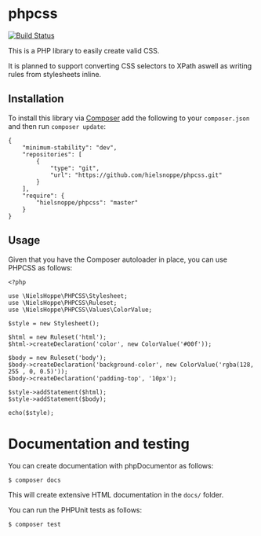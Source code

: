 # phpcss

[![Build Status](https://travis-ci.org/hielsnoppe/phpcss.svg?branch=master)](https://travis-ci.org/hielsnoppe/phpcss)

This is a PHP library to easily create valid CSS.

It is planned to support converting CSS selectors to XPath aswell as writing rules from stylesheets inline.

## Installation

To install this library via [Composer](http://getcomposer.org) add the following to your `composer.json` and then run `composer update`:

```
{
    "minimum-stability": "dev",
    "repositories": [
        {
            "type": "git",
            "url": "https://github.com/hielsnoppe/phpcss.git"
        }
    ],
    "require": {
        "hielsnoppe/phpcss": "master"
    }
}
```

## Usage

Given that you have the Composer autoloader in place, you can use PHPCSS as follows:

```
<?php

use \NielsHoppe\PHPCSS\Stylesheet;
use \NielsHoppe\PHPCSS\Ruleset;
use \NielsHoppe\PHPCSS\Values\ColorValue;

$style = new Stylesheet();

$html = new Ruleset('html');
$html->createDeclaration('color', new ColorValue('#00f'));

$body = new Ruleset('body');
$body->createDeclaration('background-color', new ColorValue('rgba(128, 255 , 0, 0.5)'));
$body->createDeclaration('padding-top', '10px');

$style->addStatement($html);
$style->addStatement($body);

echo($style);
```

# Documentation and testing

You can create documentation with phpDocumentor as follows:

```
$ composer docs
```

This will create extensive HTML documentation in the `docs/` folder.

You can run the PHPUnit tests as follows:

```
$ composer test
```
